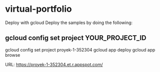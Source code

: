 # virtual-portfolio

Deploy with gcloud
Deploy the samples by doing the following:



## gcloud config set project YOUR_PROJECT_ID
gcloud config set project proyek-1-352304
gcloud app deploy
gcloud app browse


URL: https://proyek-1-352304.et.r.appspot.com/
